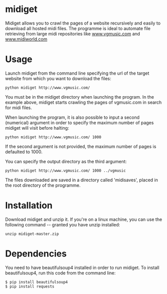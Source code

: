 # midiget
Midiget allows you to crawl the pages of a website recursively and easily to download all hosted midi files. The programme is ideal to automate file retrieving from large midi repositories like www.vgmusic.com and www.midiworld.com  

# Usage
Launch midiget from the command line specifying the url of the target website from which you want to download the files: 
```
python midiget http://www.vgmusic.com/
```
You must be in the midiget directory when launching the program. In the example above, midiget starts crawling the pages of vgmusic.com in search for midi files. 

When launching the program, it is also possible to input a second (numerical) argument in order to specify the maximum number of pages midiget will visit before halting:
```
python midiget http://www.vgmusic.com/ 1000
```
If the second argument is not provided, the maximum number of pages is defaulted to 1000.

You can specify the output directory as the third argument:
```
python midiget http://www.vgmusic.com/ 1000 ../vgmusic
```

The files downloaded are saved in a directory called 'midisaves', placed in the root directory of the programme.

# Installation
Download midiget and unzip it. If you're on a linux machine, you can use the following command -- granted you have unzip installed:
```
unzip midiget-master.zip
```

# Dependencies
You need to have beautifulsoup4 installed in order to run midiget. To install beautifulsoup4, run this code from the command line:
```
$ pip install beautifulsoup4
$ pip install requests
```
